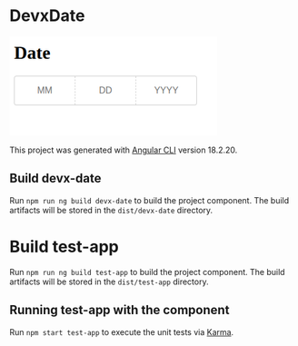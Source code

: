 # DevxDate

![devx-date](devx-date.png)

This project was generated with [Angular CLI](https://github.com/angular/angular-cli) version 18.2.20.

## Build devx-date

Run `npm run ng build devx-date` to build the project component. The build artifacts will be stored in the `dist/devx-date` directory.

# Build test-app

Run `npm run ng build test-app` to build the project component. The build artifacts will be stored in the `dist/test-app` directory.

## Running test-app with the component

Run `npm start test-app` to execute the unit tests via [Karma](https://karma-runner.github.io).

